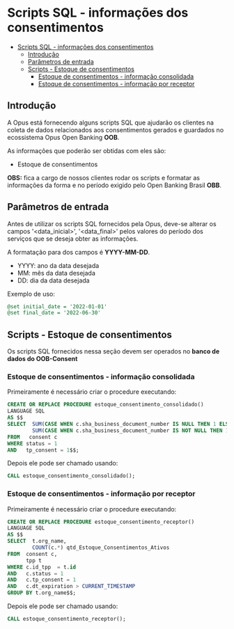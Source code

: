# Scripts SQL - informações dos consentimentos

- [Scripts SQL - informações dos consentimentos](#scripts-sql---informações-dos-consentimentos)
  - [Introdução](#introdução)
  - [Parâmetros de entrada](#parâmetros-de-entrada)
  - [Scripts - Estoque de consentimentos](#scripts---estoque-de-consentimentos)
    - [Estoque de consentimentos - informação consolidada](#estoque-de-consentimentos---informação-consolidada)
    - [Estoque de consentimentos - informação por receptor](#estoque-de-consentimentos---informação-por-receptor)

## Introdução

A Opus está fornecendo alguns scripts SQL que ajudarão os clientes na coleta
de dados relacionados aos consentimentos gerados e guardados no ecossistema Opus Open Banking **OOB**.

As informações que poderão ser obtidas com eles são:

- Estoque de consentimentos

**OBS:** fica a cargo de nossos clientes
rodar os scripts e formatar as informações da forma e no período exigido pelo Open Banking Brasil **OBB**.

## Parâmetros de entrada

Antes de utilizar os scripts SQL fornecidos pela Opus, deve-se alterar os campos
'<data_inicial>', '<data_final>'
pelos valores do período dos serviços que se deseja obter as informações.

A formatação para dos campos é **YYYY-MM-DD**.

- YYYY: ano da data desejada
- MM: mês da data desejada
- DD: dia da data desejada

Exemplo de uso:

```sql
@set initial_date = '2022-01-01'
@set final_date = '2022-06-30'
```

## Scripts - Estoque de consentimentos

Os scripts SQL fornecidos nessa seção devem ser operados no
**banco de dados do OOB-Consent**

### Estoque de consentimentos - informação consolidada

Primeiramente é necessário criar o procedure executando:

```sql
CREATE OR REPLACE PROCEDURE estoque_consentimento_consolidado()
LANGUAGE SQL
AS $$
SELECT  SUM(CASE WHEN c.sha_business_document_number IS NULL THEN 1 ELSE 0 END) AS Clientes_Unicos_PF_Total,
        SUM(CASE WHEN c.sha_business_document_number IS NOT NULL THEN 1 ELSE 0 END) AS Clientes_Unicos_PJ_Total
FROM   consent c
WHERE status = 1 
AND   tp_consent = 1$$;
```

Depois ele pode ser chamado usando:
```sql
CALL estoque_consentimento_consolidado();
```

### Estoque de consentimentos - informação por receptor

Primeiramente é necessário criar o procedure executando:

```sql
CREATE OR REPLACE PROCEDURE estoque_consentimento_receptor()
LANGUAGE SQL
AS $$
SELECT  t.org_name,
        COUNT(c.*) qtd_Estoque_Consentimentos_Ativos
FROM  consent c, 
      tpp t
WHERE c.id_tpp  = t.id
AND   c.status = 1
AND   c.tp_consent = 1
AND   c.dt_expiration > CURRENT_TIMESTAMP
GROUP BY t.org_name$$;
```

Depois ele pode ser chamado usando:
```sql
CALL estoque_consentimento_receptor();
```